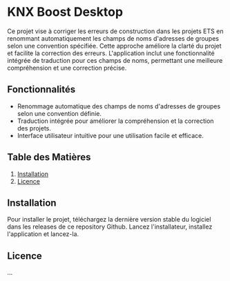 # KNX Boost Desktop
Ce projet vise à corriger les erreurs de construction dans les projets ETS en renommant automatiquement les champs de noms d'adresses de groupes selon une convention spécifiée. Cette approche améliore la clarté du projet et facilite la correction des erreurs. L'application inclut une fonctionnalité intégrée de traduction pour ces champs de noms, permettant une meilleure compréhension et une correction précise.
## Fonctionnalités
* Renommage automatique des champs de noms d'adresses de groupes selon une convention définie.
* Traduction intégrée pour améliorer la compréhension et la correction des projets.
* Interface utilisateur intuitive pour une utilisation facile et efficace.


## Table des Matières 
1. [Installation](#installation)
2. [Licence](#licence)

## Installation
Pour installer le projet, téléchargez la dernière version stable du logiciel dans les releases de ce repository Github.
Lancez l'installateur, installez l'application et lancez-la.


## Licence 
…

